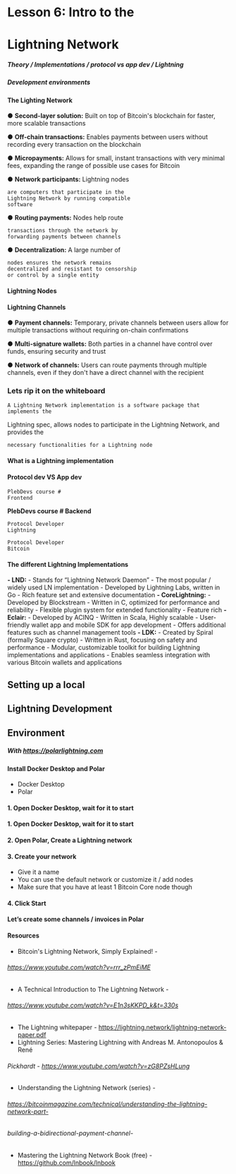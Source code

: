 # Lesson 6: Intro to the

# Lightning Network

##### Theory / Implementations / protocol vs app dev / Lightning

##### Development environments


#### The Lighting Network

● **Second-layer solution:** Built on top of
Bitcoin's blockchain for faster, more
scalable transactions

● **Off-chain transactions:** Enables
payments between users without
recording every transaction on the
blockchain

● **Micropayments:** Allows for small,
instant transactions with very minimal
fees, expanding the range of possible
use cases for Bitcoin


● **Network participants:** Lightning nodes

```
are computers that participate in the
Lightning Network by running compatible
software
```
● **Routing payments:** Nodes help route

```
transactions through the network by
forwarding payments between channels
```
● **Decentralization:** A large number of

```
nodes ensures the network remains
decentralized and resistant to censorship
or control by a single entity
```
#### Lightning Nodes


#### Lightning Channels

● **Payment channels:** Temporary, private
channels between users allow for
multiple transactions without requiring
on-chain confirmations

● **Multi-signature wallets:** Both parties in
a channel have control over funds,
ensuring security and trust

● **Network of channels:** Users can route
payments through multiple channels,
even if they don't have a direct channel
with the recipient


### Lets rip it on the whiteboard


```
A Lightning Network implementation is a software package that implements the
```
Lightning spec, allows nodes to participate in the Lightning Network, and provides the

```
necessary functionalities for a Lightning node
```
#### What is a Lightning implementation


#### Protocol dev VS App dev

```
PlebDevs course #
Frontend
```
**PlebDevs course #
Backend**

```
Protocol Developer
Lightning
```
```
Protocol Developer
Bitcoin
```

#### The different Lightning Implementations

**- LND:**
    - Stands for “Lightning Network Daemon”
    - The most popular / widely used LN implementation
    - Developed by Lightning Labs, written in Go
    - Rich feature set and extensive documentation
**- CoreLightning:**
    - Developed by Blockstream
    - Written in C, optimized for performance and reliability
    - Flexible plugin system for extended functionality
    - Feature rich
**- Eclair:**
    - Developed by ACINQ
    - Written in Scala, Highly scalable
    - User-friendly wallet app and mobile SDK for app development
    - Offers additional features such as channel management tools
**- LDK:**
    - Created by Spiral (formally Square crypto)
    - Written in Rust, focusing on safety and performance
    - Modular, customizable toolkit for building Lightning implementations and applications
    - Enables seamless integration with various Bitcoin wallets and applications


## Setting up a local

## Lightning Development

## Environment

##### With https://polarlightning.com


#### Install Docker Desktop and Polar

- Docker Desktop
- Polar


#### 1. Open Docker Desktop, wait for it to start


#### 1. Open Docker Desktop, wait for it to start


#### 2. Open Polar, Create a Lightning network


#### 3. Create your network

- Give it a name
- You can use the default network or customize it / add nodes
- Make sure that you have at least 1 Bitcoin Core node though


#### 4. Click Start


#### Let’s create some channels / invoices in Polar


#### Resources

- Bitcoin's Lightning Network, Simply Explained! -

###### https://www.youtube.com/watch?v=rrr_zPmEiME

- A Technical Introduction to The Lightning Network -

###### https://www.youtube.com/watch?v=E1n3sKKPD_k&t=330s

- The Lightning whitepaper - https://lightning.network/lightning-network-paper.pdf
- Lightning Series: Mastering Lightning with Andreas M. Antonopoulos & René

###### Pickhardt - https://www.youtube.com/watch?v=zG8PZsHLung

- Understanding the Lightning Network (series) -

###### https://bitcoinmagazine.com/technical/understanding-the-lightning-network-part-

###### building-a-bidirectional-payment-channel-

- Mastering the Lightning Network Book (free) - https://github.com/lnbook/lnbook


